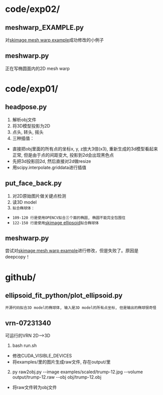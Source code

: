 # code/exp02/
## meshwarp_EXAMPLE.py
对<a href="http://scikit-image.org/docs/dev/auto_examples/transform/plot_piecewise_affine.html?highlight=piecewise#piecewise-affine-transformation" target="_blank">skimage mesh warp example</a>成功修改的小例子

## meshwarp.py
正在写椭圆面内的2D mesh warp

# code/exp01/
## headpose.py
1. 解析obj文件
2. 将3D模型投影为2D
3. 点头, 转头, 摇头
4. 三种插值：
  - 直接把obj里面的所有点的坐标x, y, z放大3倍(x3), 重新生成的3d模型看起来正常, 但是由于点的间距变大, 投影到2d会出现黑色点
  - 先把3d投影回2d, 然后直接对2d做resize
  - 用scipy.interpolate.griddata进行插值

## put\_face\_back.py
1. 对2D原始图片做关键点检测
2. 读3D model
3. `拟合椭球体：`
  - `109-120 行是使用OPENCV拟合三个面的椭圆, 椭圆不能完全包围住`
  - `122-150 行是使用`<a href="http://scikit-image.org/docs/dev/api/skimage.draw.html?highlight=ellipse#ellipsoid" target="_blank">skimage ellipsoid</a>`拟合椭球体`

## meshwarp.py
尝试对<a href="http://scikit-image.org/docs/dev/auto_examples/transform/plot_piecewise_affine.html?highlight=piecewise#piecewise-affine-transformation" target="_blank">skimage mesh warp example</a>进行修改，但是失败了。原因是deepcopy！





# github/
## ellipsoid\_fit\_python/plot_ellipsoid.py
`开源代码拟合3D model的椭球体, 输入是3D model的所有点坐标, 但是输出的椭球很奇怪`

## vrn-07231340
可运行的VRN 2D-->3D  

1. bash run.sh
  - 修改CUDA_VISIBLE_DEVICES
  - 将examples/里的图片生成raw文件, 存在output/里
2. py raw2obj.py --image examples/scaled/trump-12.jpg --volume output/trump-12.raw --obj obj/trump-12.obj
  - 将raw文件转为obj文件
